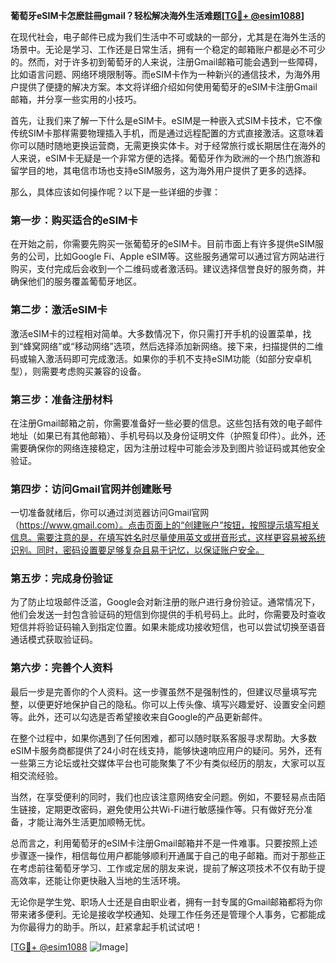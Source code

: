 **葡萄牙eSIM卡怎麽註冊gmail？轻松解决海外生活难题[[TG💪+ @esim1088](https://t.me/s/esim1088)]**

在现代社会，电子邮件已成为我们生活中不可或缺的一部分，尤其是在海外生活的场景中。无论是学习、工作还是日常生活，拥有一个稳定的邮箱账户都是必不可少的。然而，对于许多初到葡萄牙的人来说，注册Gmail邮箱可能会遇到一些障碍，比如语言问题、网络环境限制等。而eSIM卡作为一种新兴的通信技术，为海外用户提供了便捷的解决方案。本文将详细介绍如何使用葡萄牙的eSIM卡注册Gmail邮箱，并分享一些实用的小技巧。

首先，让我们来了解一下什么是eSIM卡。eSIM是一种嵌入式SIM卡技术，它不像传统SIM卡那样需要物理插入手机，而是通过远程配置的方式直接激活。这意味着你可以随时随地更换运营商，无需更换实体卡。对于经常旅行或长期居住在海外的人来说，eSIM卡无疑是一个非常方便的选择。葡萄牙作为欧洲的一个热门旅游和留学目的地，其电信市场也支持eSIM服务，这为海外用户提供了更多的选择。

那么，具体应该如何操作呢？以下是一些详细的步骤：

### 第一步：购买适合的eSIM卡

在开始之前，你需要先购买一张葡萄牙的eSIM卡。目前市面上有许多提供eSIM服务的公司，比如Google Fi、Apple eSIM等。这些服务通常可以通过官方网站进行购买，支付完成后会收到一个二维码或者激活码。建议选择信誉良好的服务商，并确保他们的服务覆盖葡萄牙地区。

### 第二步：激活eSIM卡

激活eSIM卡的过程相对简单。大多数情况下，你只需打开手机的设置菜单，找到“蜂窝网络”或“移动网络”选项，然后选择添加新网络。接下来，扫描提供的二维码或输入激活码即可完成激活。如果你的手机不支持eSIM功能（如部分安卓机型），则需要考虑购买兼容的设备。

### 第三步：准备注册材料

在注册Gmail邮箱之前，你需要准备好一些必要的信息。这些包括有效的电子邮件地址（如果已有其他邮箱）、手机号码以及身份证明文件（护照复印件）。此外，还需要确保你的网络连接稳定，因为注册过程中可能会涉及到图片验证码或其他安全验证。

### 第四步：访问Gmail官网并创建账号

一切准备就绪后，你可以通过浏览器访问Gmail官网（https://www.gmail.com）。点击页面上的“创建账户”按钮，按照提示填写相关信息。需要注意的是，在填写姓名时尽量使用英文或拼音形式，这样更容易被系统识别。同时，密码设置要足够复杂且易于记忆，以保证账户安全。

### 第五步：完成身份验证

为了防止垃圾邮件泛滥，Google会对新注册的账户进行身份验证。通常情况下，他们会发送一封包含验证码的短信到你提供的手机号码上。此时，你需要及时查收短信并将验证码输入到指定位置。如果未能成功接收短信，也可以尝试切换至语音通话模式获取验证码。

### 第六步：完善个人资料

最后一步是完善你的个人资料。这一步骤虽然不是强制性的，但建议尽量填写完整，以便更好地保护自己的隐私。你可以上传头像、填写兴趣爱好、设置安全问题等。此外，还可以勾选是否希望接收来自Google的产品更新邮件。

在整个过程中，如果你遇到了任何困难，都可以随时联系客服寻求帮助。大多数eSIM卡服务商都提供了24小时在线支持，能够快速响应用户的疑问。另外，还有一些第三方论坛或社交媒体平台也可能聚集了不少有类似经历的朋友，大家可以互相交流经验。

当然，在享受便利的同时，我们也应该注意网络安全问题。例如，不要轻易点击陌生链接，定期更改密码，避免使用公共Wi-Fi进行敏感操作等。只有做好充分准备，才能让海外生活更加顺畅无忧。

总而言之，利用葡萄牙的eSIM卡注册Gmail邮箱并不是一件难事。只要按照上述步骤逐一操作，相信每位用户都能够顺利开通属于自己的电子邮箱。而对于那些正在考虑前往葡萄牙学习、工作或定居的朋友来说，提前了解这项技术不仅有助于提高效率，还能让你更快融入当地的生活环境。

无论你是学生党、职场人士还是自由职业者，拥有一封专属的Gmail邮箱都将为你带来诸多便利。无论是接收学校通知、处理工作任务还是管理个人事务，它都能成为你最得力的助手。所以，赶紧拿起手机试试吧！

[[TG💪+ @esim1088](https://t.me/s/esim1088) ![Image](https://i.postimg.cc/4NQfJmqS/Snipaste-2025-05-13-00-14-12.png)]